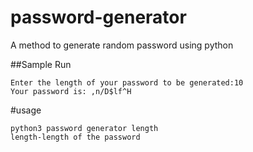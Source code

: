 # password-generator
A method to generate random password using python

##Sample Run
```
Enter the length of your password to be generated:10
Your password is: ,n/D$lf^H
```

#usage
```
python3 password generator length
length-length of the password
```
